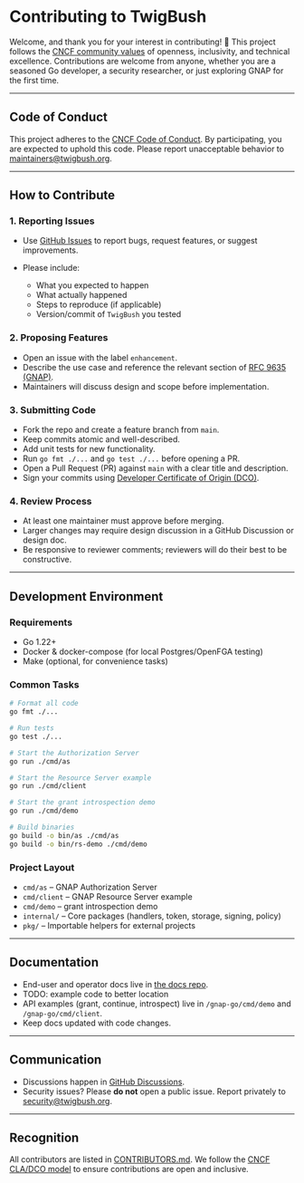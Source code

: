 # Contributing to TwigBush

Welcome, and thank you for your interest in contributing! 🎉
This project follows the [CNCF community values](https://www.cncf.io/) of openness, inclusivity, and technical excellence. Contributions are welcome from anyone, whether you are a seasoned Go developer, a security researcher, or just exploring GNAP for the first time.

---

## Code of Conduct

This project adheres to the [CNCF Code of Conduct](https://github.com/cncf/foundation/blob/main/code-of-conduct.md).
By participating, you are expected to uphold this code. Please report unacceptable behavior to [maintainers@twigbush.org](mailto:maintainers@twigbush.org).

---

## How to Contribute

### 1. Reporting Issues

* Use [GitHub Issues](https://github.com/TwigBush/docs/issues) to report bugs, request features, or suggest improvements.
* Please include:

  * What you expected to happen
  * What actually happened
  * Steps to reproduce (if applicable)
  * Version/commit of `TwigBush` you tested

### 2. Proposing Features

* Open an issue with the label `enhancement`.
* Describe the use case and reference the relevant section of [RFC 9635 (GNAP)](https://www.rfc-editor.org/rfc/rfc9635.html).
* Maintainers will discuss design and scope before implementation.

### 3. Submitting Code

* Fork the repo and create a feature branch from `main`.
* Keep commits atomic and well-described.
* Add unit tests for new functionality.
* Run `go fmt ./...` and `go test ./...` before opening a PR.
* Open a Pull Request (PR) against `main` with a clear title and description.
* Sign your commits using [Developer Certificate of Origin (DCO)](https://developercertificate.org/).

### 4. Review Process

* At least one maintainer must approve before merging.
* Larger changes may require design discussion in a GitHub Discussion or design doc.
* Be responsive to reviewer comments; reviewers will do their best to be constructive.

---

## Development Environment

### Requirements

* Go 1.22+
* Docker & docker-compose (for local Postgres/OpenFGA testing)
* Make (optional, for convenience tasks)

### Common Tasks

```bash
# Format all code
go fmt ./...

# Run tests
go test ./...

# Start the Authorization Server
go run ./cmd/as

# Start the Resource Server example
go run ./cmd/client

# Start the grant introspection demo
go run ./cmd/demo

# Build binaries
go build -o bin/as ./cmd/as
go build -o bin/rs-demo ./cmd/demo
```

### Project Layout

* `cmd/as` – GNAP Authorization Server
* `cmd/client` – GNAP Resource Server example
* `cmd/demo` – grant introspection demo
* `internal/` – Core packages (handlers, token, storage, signing, policy)
* `pkg/` – Importable helpers for external projects

---

## Documentation

* End-user and operator docs live in [the docs repo](https://github.com/TwigBush/docs).
* TODO: example code to better location
* API examples (grant, continue, introspect) live in `/gnap-go/cmd/demo` and  `/gnap-go/cmd/client`. 
* Keep docs updated with code changes.

---

## Communication

* Discussions happen in [GitHub Discussions](https://github.com/orgs/TwigBush/discussions).
* Security issues? Please **do not** open a public issue. Report privately to [security@twigbush.org](mailto:security@twigbush.org).

---

## Recognition

All contributors are listed in [CONTRIBUTORS.md](CONTRIBUTORS.md).
We follow the [CNCF CLA/DCO model](https://github.com/cncf/cla) to ensure contributions are open and inclusive.



